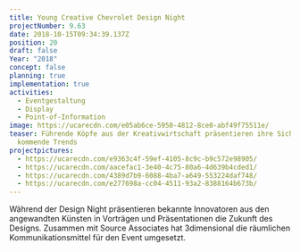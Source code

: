 ```yaml
---
title: Young Creative Chevrolet Design Night
projectNumber: 9.63
date: 2018-10-15T09:34:39.137Z
position: 20
draft: false
Year: "2018"
concept: false
planning: true
implementation: true
activities:
  - Eventgestaltung
  - Display
  - Point-of-Information
image: https://ucarecdn.com/e05ab6ce-5950-4812-8ce0-abf49f75511e/
teaser: Führende Köpfe aus der Kreativwirtschaft präsentieren ihre Sicht auf
  kommende Trends
projectpictures:
  - https://ucarecdn.com/e9363c4f-59ef-4105-8c9c-b9c572e98905/
  - https://ucarecdn.com/aacefac1-3e40-4c75-80a6-4d639b4cded1/
  - https://ucarecdn.com/4389d7b9-6088-4ba7-a649-553224daf748/
  - https://ucarecdn.com/e277698a-cc04-4511-93a2-8388164b673b/
---
```

Während der Design Night präsentieren bekannte Innovatoren aus den angewandten Künsten in Vorträgen und Präsentationen die Zukunft des Designs. Zusammen mit Source Associates hat 3dimensional die räumlichen Kommunikationsmittel für den Event umgesetzt.
